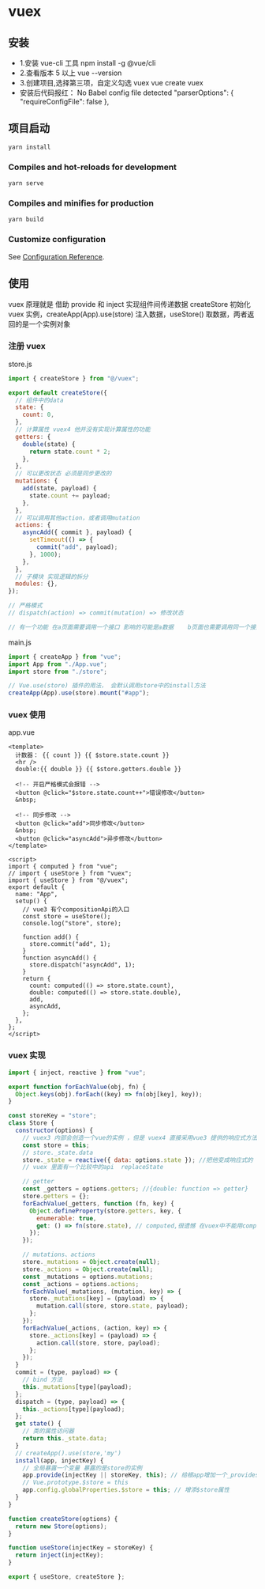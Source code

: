 # vuex

## 安装

- 1.安装 vue-cli 工具
  npm install -g @vue/cli
- 2.查看版本 5 以上
  vue --version
- 3.创建项目,选择第三项，自定义勾选 vuex
  vue create vuex
- 安装后代码报红： No Babel config file detected
  "parserOptions": {
  "requireConfigFile": false
  },

## 项目启动

```
yarn install
```

### Compiles and hot-reloads for development

```
yarn serve
```

### Compiles and minifies for production

```
yarn build
```

### Customize configuration

See [Configuration Reference](https://cli.vuejs.org/config/).

## 使用

vuex 原理就是 借助 provide 和 inject 实现组件间传递数据
createStore 初始化 vuex 实例，createApp(App).use(store) 注入数据，useStore() 取数据，两者返回的是一个实例对象

### 注册 vuex

store.js

```js
import { createStore } from "@/vuex";

export default createStore({
  // 组件中的data
  state: {
    count: 0,
  },
  // 计算属性 vuex4 他并没有实现计算属性的功能
  getters: {
    double(state) {
      return state.count * 2;
    },
  },
  // 可以更改状态 必须是同步更改的
  mutations: {
    add(state, payload) {
      state.count += payload;
    },
  },
  // 可以调用其他action，或者调用mutation
  actions: {
    asyncAdd({ commit }, payload) {
      setTimeout(() => {
        commit("add", payload);
      }, 1000);
    },
  },
  // 子模块 实现逻辑的拆分
  modules: {},
});

// 严格模式
// dispatch(action) => commit(mutation) => 修改状态

// 有一个功能 在a页面需要调用一个接口 影响的可能是a数据    b页面也需要调用同一个接口 改的是b数据
```

main.js

```js
import { createApp } from "vue";
import App from "./App.vue";
import store from "./store";

// Vue.use(store) 插件的用法， 会默认调用store中的install方法
createApp(App).use(store).mount("#app");
```

### vuex 使用

app.vue

```vue
<template>
  计数器： {{ count }} {{ $store.state.count }}
  <hr />
  double:{{ double }} {{ $store.getters.double }}

  <!-- 开启严格模式会报错 -->
  <button @click="$store.state.count++">错误修改</button>
  &nbsp;

  <!-- 同步修改 -->
  <button @click="add">同步修改</button>
  &nbsp;
  <button @click="asyncAdd">异步修改</button>
</template>

<script>
import { computed } from "vue";
// import { useStore } from "vuex";
import { useStore } from "@/vuex";
export default {
  name: "App",
  setup() {
    // vue3 有个compositionApi的入口
    const store = useStore();
    console.log("store", store);

    function add() {
      store.commit("add", 1);
    }
    function asyncAdd() {
      store.dispatch("asyncAdd", 1);
    }
    return {
      count: computed(() => store.state.count),
      double: computed(() => store.state.double),
      add,
      asyncAdd,
    };
  },
};
</script>
```

### vuex 实现

```js
import { inject, reactive } from "vue";

export function forEachValue(obj, fn) {
  Object.keys(obj).forEach((key) => fn(obj[key], key));
}

const storeKey = "store";
class Store {
  constructor(options) {
    // vuex3 内部会创造一个vue的实例 ，但是 vuex4 直接采用vue3 提供的响应式方法
    const store = this;
    // store._state.data
    store._state = reactive({ data: options.state }); //把他变成响应式的
    // vuex 里面有一个比较中的api  replaceState

    // getter
    const _getters = options.getters; //{double: function => getter}
    store.getters = {};
    forEachValue(_getters, function (fn, key) {
      Object.defineProperty(store.getters, key, {
        enumerable: true,
        get: () => fn(store.state), // computed,很遗憾 在vuex中不能用computed实现  如果组件销毁了会移除计算属性 ， vue3.2 会改掉这个bug
      });
    });

    // mutations、actions
    store._mutations = Object.create(null);
    store._actions = Object.create(null);
    const _mutations = options.mutations;
    const _actions = options.actions;
    forEachValue(_mutations, (mutation, key) => {
      store._mutations[key] = (payload) => {
        mutation.call(store, store.state, payload);
      };
    });
    forEachValue(_actions, (action, key) => {
      store._actions[key] = (payload) => {
        action.call(store, store, payload);
      };
    });
  }
  commit = (type, payload) => {
    // bind 方法
    this._mutations[type](payload);
  };
  dispatch = (type, payload) => {
    this._actions[type](payload);
  };
  get state() {
    // 类的属性访问器
    return this._state.data;
  }
  // createApp().use(store,'my')
  install(app, injectKey) {
    // 全局暴露一个变量 暴露的是store的实例
    app.provide(injectKey || storeKey, this); // 给根app增加一个_provides ,子组件会去向上查找
    // Vue.prototype.$store = this
    app.config.globalProperties.$store = this; // 增添$store属性
  }
}

function createStore(options) {
  return new Store(options);
}

function useStore(injectKey = storeKey) {
  return inject(injectKey);
}

export { useStore, createStore };
```
